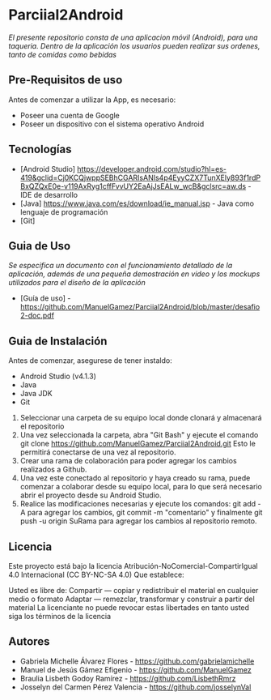# Parciial2Android

_El presente repositorio consta de una aplicacion móvil (Android), para una taqueria.
Dentro de la aplicación los usuarios pueden realizar sus ordenes, tanto de comidas como bebidas_

## Pre-Requisitos de uso

Antes de comenzar a utilizar la App, es necesario:

* Poseer una cuenta de Google
* Poseer un dispositivo con el sistema operativo Android

## Tecnologías

* [Android Studio] https://developer.android.com/studio?hl=es-419&gclid=Cj0KCQjwppSEBhCGARIsANIs4p4EyyCZX7TunXEly893f1rdPBxQZQxE0e-v119AxRyg1cffFvvUY2EaAjJsEALw_wcB&gclsrc=aw.ds - IDE de desarrollo
* [Java] https://www.java.com/es/download/ie_manual.jsp - Java como lenguaje de programación
* [Git]

## Guia de Uso

_Se especifica un documento con el funcionamiento detallado de la aplicación, además de una pequeña demostración en video y los mockups utilizados para el diseño de la aplicación_

* [Guía de uso] - https://github.com/ManuelGamez/Parciial2Android/blob/master/desafio2-doc.pdf

## Guia de Instalación

Antes de comenzar, asegurese de tener instaldo:

* Android Studio (v4.1.3)
* Java
* Java JDK
* Git

1. Seleccionar una carpeta de su equipo local donde clonará y almacenará el repositorio
2. Una vez seleccionada la carpeta, abra "Git Bash" y ejecute el comando git clone https://github.com/ManuelGamez/Parciial2Android.git Esto le permitirá conectarse de una vez al repositorio.
3. Crear una rama de colaboración para poder agregar los cambios realizados a Github.
4. Una vez este conectado al repositorio y haya creado su rama, puede comenzar a colaborar desde su equipo local, para lo que será necesario abrir el proyecto desde su Android Studio.
5. Realice las modificaciones necesarias y ejecute los comandos: git add -A para agregar los cambios, git commit -m "comentario" y finalmente git push -u origin SuRama para agregar los cambios al repositorio remoto.


## Licencia

Este proyecto está bajo la licencia Atribución-NoComercial-CompartirIgual 4.0 Internacional (CC BY-NC-SA 4.0) Que establece:

Usted es libre de: Compartir — copiar y redistribuir el material en cualquier medio o formato Adaptar — remezclar, transformar y construir a partir del material La licenciante no puede revocar estas libertades en tanto usted siga los términos de la licencia

## Autores

* Gabriela Michelle Álvarez Flores - https://github.com/gabrielamichelle
* Manuel de Jesús Gámez Efigenio - https://github.com/ManuelGamez
* Braulia Lisbeth Godoy Ramírez - https://github.com/LisbethRmrz
* Josselyn del Carmen Pérez Valencia - https://github.com/josselynVal


